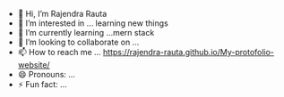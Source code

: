 - 👋 Hi, I’m  Rajendra Rauta
- 👀 I’m interested in ... learning new things
- 🌱 I’m currently learning ...mern stack
- 💞️ I’m looking to collaborate on ...
- 📫 How to reach me ... https://rajendra-rauta.github.io/My-protofolio-website/
- 😄 Pronouns: ...
- ⚡ Fun fact: ...

<!---
rajendra-rauta/rajendra-rauta is a ✨ special ✨ repository because its `README.md` (this file) appears on your GitHub profile.
You can click the Preview link to take a look at your changes.
--->
